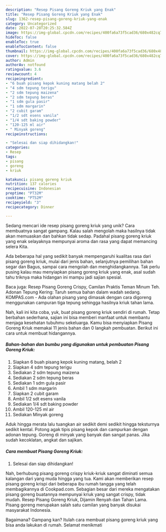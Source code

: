 ```yaml
---
description: "Resep Pisang Goreng Kriuk yang Enak"
title: "Resep Pisang Goreng Kriuk yang Enak"
slug: 1362-resep-pisang-goreng-kriuk-yang-enak
category: Uncategorized
date: 2022-07-28T20:25:32.584Z
image: https://img-global.cpcdn.com/recipes/400fa6a73f5cad36/680x482cq70/pisang-goreng-kriuk-foto-resep-utama.jpg
hideToc: false
enableToc: true
enableTocContent: false
thumbnail: https://img-global.cpcdn.com/recipes/400fa6a73f5cad36/680x482cq70/pisang-goreng-kriuk-foto-resep-utama.jpg
cover: https://img-global.cpcdn.com/recipes/400fa6a73f5cad36/680x482cq70/pisang-goreng-kriuk-foto-resep-utama.jpg
author: Admin
authorAv: notfound
ratingvalue: 3.6
reviewcount: 4
recipeingredient:
- "6 buah pisang kepok kuning matang belah 2"
- "4 sdm tepung terigu"
- "2 sdm tepung maizena"
- "2 sdm tepung beras"
- "1 sdm gula pasir"
- "1 sdm margarin"
- "2 cubit garam"
- "1/2 sdt esens vanila"
- "1/4 sdt baking powder"
- "120-125 ml air"
- " Minyak goreng"
recipeinstructions:

- "Selesai dan siap dihidangkan!"
categories:
- Resep
tags:
- pisang
- goreng
- kriuk

katakunci: pisang goreng kriuk 
nutrition: 137 calories
recipecuisine: Indonesian
preptime: "PT32M"
cooktime: "PT52M"
recipeyield: "3"
recipecategory: Dinner

---
```





Sedang mencari ide resep pisang goreng kriuk yang unik? Cara membuatnya sangat gampang. Kalau salah mengolah maka hasilnya tidak akan memuaskan dan bahkan tidak sedap. Padahal pisang goreng kriuk yang enak selayaknya mempunyai aroma dan rasa yang dapat memancing selera Kita.





Ada beberapa hal yang sedikit banyak mempengaruhi kualitas rasa dari pisang goreng kriuk, mulai dari jenis bahan, selanjutnya pemilihan bahan segar dan Bagus, sampai cara mengolah dan menghidangkannya. Tak perlu pusing kalau mau menyiapkan pisang goreng kriuk yang enak,      asal sudah tahu triknya maka hidangan ini mampu jadi sajian spesial.














Baca juga: Resep Pisang Goreng Crispy, Camilan Praktis Teman Minum Teh. Adonan Tepung Kering: Taruh semua bahan dalam wadah sedang. KOMPAS.com - Ada olahan pisang yang dimasak dengan cara digoreng menggunakan campuran tiga tepung sehingga hasilnya kriuk tahan lama.






Nah, kali ini kita coba, yuk, buat pisang goreng kriuk sendiri di rumah. Tetap berbahan sederhana, sajian ini bisa memberi manfaat untuk membantu menjaga kesehatan tubuhmu sekeluarga. Kamu bisa menyiapkan Pisang Goreng Kriuk memakai 11 jenis bahan dan 0 langkah pembuatan. Berikut ini cara untuk membuat hidangannya.

<!--inarticleads1-->

##### Bahan-bahan dan bumbu yang digunakan untuk pembuatan Pisang Goreng Kriuk:

1. Siapkan 6 buah pisang kepok kuning matang, belah 2
1. Siapkan 4 sdm tepung terigu
1. Sediakan 2 sdm tepung maizena
1. Sediakan 2 sdm tepung beras
1. Sediakan 1 sdm gula pasir
1. Ambil 1 sdm margarin
1. Siapkan 2 cubit garam
1. Ambil 1/2 sdt esens vanila
1. Sediakan 1/4 sdt baking powder
1. Ambil 120-125 ml air
1. Sediakan  Minyak goreng


Aduk hingga merata lalu tuangkan air sedikit demi sedikit hingga teksturnya sedikit kental. Potong agak tipis pisang kepok dan campurkan dengan adonan tepung. Goreng di minyak yang banyak dan sangat panas. Jika sudah kecoklatan, angkat dan sajikan. 

<!--inarticleads2-->

##### Cara membuat Pisang Goreng Kriuk:


1. Selesai dan siap dihidangkan!

Nah, berhubung pisang goreng crispy kriuk-kriuk sangat diminati semua kalangan dari yang muda hingga yang tua. Kami akan memberikan resep pisang goreng krispi dari beberapa ibu rumah tangga yang telah membagikannya di Cookpad.com. Sebagian besar dari mereka mengatakan pisang goreng buatannya mempunyai kriuk yang sangat crispy, tidak mudah. Resep Pisang Goreng Kriuk, Dijamin Renyah dan Tahan Lama. Pisang goreng merupakan salah satu camilan yang banyak disukai masyarakat Indonesia. 

Bagaimana? Gampang kan? Itulah cara membuat pisang goreng kriuk yang bisa anda lakukan di rumah. Selamat menikmati
